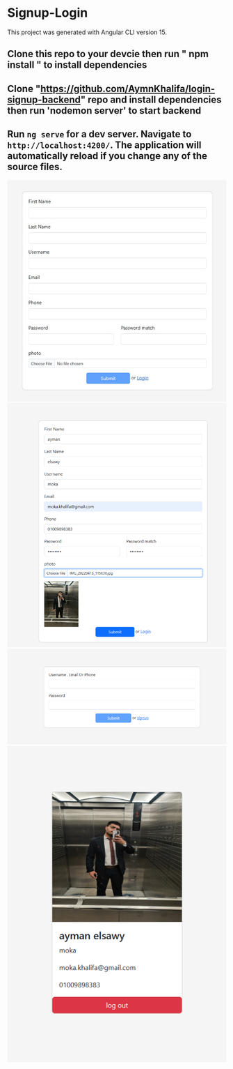 # Signup-Login

This project was generated with Angular CLI version 15.

## Clone this repo to your devcie then run " npm install " to install dependencies

## Clone "https://github.com/AymnKhalifa/login-signup-backend" repo and install dependencies then run 'nodemon server' to start backend

## Run `ng serve` for a dev server. Navigate to `http://localhost:4200/`. The application will automatically reload if you change any of the source files.

![HOME](src/assets/screens/signup.jpg)
![HOME2](src/assets/screens/signup2.png)
![HOME3](src/assets/screens/login.png)
![HOME3](src/assets/screens/home.png)

